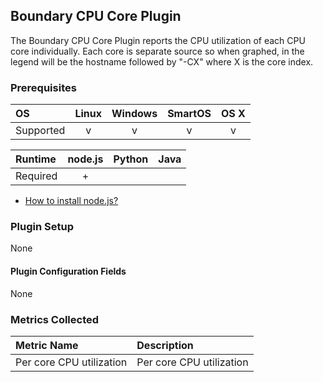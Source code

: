 Boundary CPU Core Plugin
------------------------

The Boundary CPU Core Plugin reports the CPU utilization of each CPU core individually. Each core is separate source so when graphed, in the legend will be the hostname followed by "-CX" where X is the core index.

### Prerequisites

|     OS    | Linux | Windows | SmartOS | OS X |
|:----------|:-----:|:-------:|:-------:|:----:|
| Supported |   v   |    v    |    v    |  v   |


|  Runtime | node.js | Python | Java |
|:---------|:-------:|:------:|:----:|
| Required |    +    |        |      |

- [How to install node.js?](https://help.boundary.com/hc/articles/202360701)

### Plugin Setup
None

#### Plugin Configuration Fields
None

### Metrics Collected

|Metric Name             |Description                                                   |
|:-----------------------|:-------------------------------------------------------------|
|Per core CPU utilization|Per core CPU utilization                                      |

